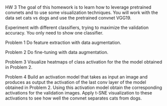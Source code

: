 HW 3
The goal of this homework is to learn how to leverage pretrained convnets and to use some visualization techniques. You will work with the data set cats vs dogs and use the pretrained convnet VGG19.

Experiment with different classifiers, trying to maximize the validation accuracy. You only need to show one classifier.

Problem 1
Do feature extraction with data augmentation.

Problem 2
Do fine-tuning with data augmentation.

Problem 3
Visualize heatmaps of class activation for the the model obtained in Problem 2.

Problem 4
Build an activation model that takes as input an image and produces as output the activation of the last conv layer of the model obtained in Problem 2. Using this activation model obtain the corresponding activations for the validation images. Apply t-SNE visualization to these activations to see how well the convnet separates cats from dogs.
